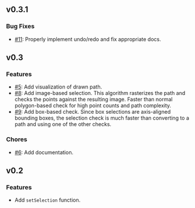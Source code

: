 ## v0.3.1

### Bug Fixes

- [#11](https://github.com/lukaswagner/lasso/pull/11): Properly implement undo/redo and fix appropriate docs.

## v0.3

### Features

-   [#5](https://github.com/lukaswagner/lasso/pull/5): Add visualization of drawn path.
-   [#8](https://github.com/lukaswagner/lasso/pull/8): Add image-based selection. This algorithm rasterizes the path and checks the points against the resulting image. Faster than normal polygon-based check for high point counts and path complexity. 
-   [#9](https://github.com/lukaswagner/lasso/pull/9): Add box-based check. Since box selections are axis-aligned bounding boxes, the selection check is much faster than converting to a path and using one of the other checks.

### Chores

-   [#6](https://github.com/lukaswagner/lasso/pull/6): Add documentation.

## v0.2

### Features

-   Add `setSelection` function.
